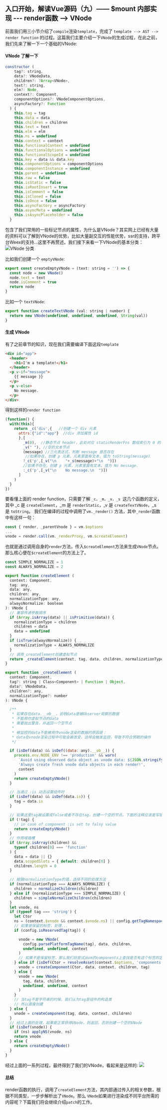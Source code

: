 ## 入口开始，解读Vue源码（九）—— $mount 内部实现 --- render函数 --> VNode

前面我们用三小节介绍了```compile```渲染```template```，完成了 ```template --> AST --> render function``` 的过程。这篇我们主要介绍一下```VNode```的生成过程，在此之前，我们先来了解一下一个基础的VNode:

#### VNode 了解一下

```js
constructor (
    tag?: string,
    data?: VNodeData,
    children?: ?Array<VNode>,
    text?: string,
    elm?: Node,
    context?: Component,
    componentOptions?: VNodeComponentOptions,
    asyncFactory?: Function
  ) {
    this.tag = tag
    this.data = data
    this.children = children
    this.text = text
    this.elm = elm
    this.ns = undefined
    this.context = context
    this.functionalContext = undefined
    this.functionalOptions = undefined
    this.functionalScopeId = undefined
    this.key = data && data.key
    this.componentOptions = componentOptions
    this.componentInstance = undefined
    this.parent = undefined
    this.raw = false
    this.isStatic = false
    this.isRootInsert = true
    this.isComment = false
    this.isCloned = false
    this.isOnce = false
    this.asyncFactory = asyncFactory
    this.asyncMeta = undefined
    this.isAsyncPlaceholder = false
  }
```
包含了我们常用的一些标记节点的属性，为什么是VNode？其实网上已经有大量的资料可以了解到VNode的优势，比如大量副交互的性能优势，ssr的支持，跨平台Weex的支持...这里不再赘述。我们接下来看一下VNode的基本分类：
![VNode 分类](https://segmentfault.com/img/bVITTR?w=495&h=540)

比如我们创建一个 ```emptyVNode```:
```js
export const createEmptyVNode = (text: string = '') => {
  const node = new VNode()
  node.text = text
  node.isComment = true
  return node
}
```

比如一个 ```textVNode```:
```js
export function createTextVNode (val: string | number) {
  return new VNode(undefined, undefined, undefined, String(val))
}
```

#### 生成 VNode

有了之前章节的知识，现在我们需要编译下面这段```template```
```html
<div id="app">
  <header>
    <h1>I'm a template!</h1>
  </header>
  <p v-if="message">
    {{ message }}
  </p>
  <p v-else>
    No message.
  </p>
</div>
```
得到这样的```render function```
```js
(function() {
  with(this){
    return _c('div',{   //创建一个 div 元素
      attrs:{"id":"app"}  //div 添加属性 id
      },[
        _m(0),  //静态节点 header，此处对应 staticRenderFns 数组索引为 0 的 render function
        _v(" "), //空的文本节点
        (message) //三元表达式，判断 message 是否存在
         //如果存在，创建 p 元素，元素里面有文本，值为 toString(message)
        ?_c('p',[_v("\n    "+_s(message)+"\n  ")])
        //如果不存在，创建 p 元素，元素里面有文本，值为 No message.
        :_c('p',[_v("\n    No message.\n  ")])
      ]
    )
  }
})
```
要看懂上面的 render function，只需要了解 ```_c，_m，_v，_s ```这几个函数的定义，其中 _c 是 ```createElement```，_m 是 ```renderStatic```，_v 是 ```createTextVNode```，_s 是 ```toString```。
我们在编译的过程中调用了```vm._render()``` 方法，其中```_render```函数中有这样一句：
```js
const { render, _parentVnode } = vm.$options
...
vnode = render.call(vm._renderProxy, vm.$createElement)
```
也就是通过调用自身的```render```方法，传入```$createElement```方法来生成```VNode```节点。那么核心便在```$createElement```的方法上了。
```js
const SIMPLE_NORMALIZE = 1
const ALWAYS_NORMALIZE = 2

export function createElement (
  context: Component,
  tag: any,
  data: any,
  children: any,
  normalizationType: any,
  alwaysNormalize: boolean
): VNode {
  // 兼容传递参数顺序
  if (Array.isArray(data) || isPrimitive(data)) {
    normalizationType = children
    children = data
    data = undefined
  }
  if (isTrue(alwaysNormalize)) {
    normalizationType = ALWAYS_NORMALIZE
  }
  // 调用_createElement创建虚拟节点
  return _createElement(context, tag, data, children, normalizationType)
}

export function _createElement (
  context: Component,
  tag?: string | Class<Component> | Function | Object,
  data?: VNodeData,
  children?: any,
  normalizationType?: number
): VNode {

  /**
   * 如果存在data.__ob__，说明data是被Observer观察的数据
   * 不能用作虚拟节点的data
   * 需要抛出警告，并返回一个空节点
   *
   * 被监控的data不能被用作vnode渲染的数据的原因是：
   * data在vnode渲染过程中可能会被改变，这样会触发监控，导致不符合预期的操作
   */

  if (isDef(data) && isDef((data: any).__ob__)) {
    process.env.NODE_ENV !== 'production' && warn(
      `Avoid using observed data object as vnode data: ${JSON.stringify(data)}\n` +
      'Always create fresh vnode data objects in each render!',
      context
    )
    return createEmptyVNode()
  }

  // 当通过 :is 动态设置组件时
  if (isDef(data) && isDef(data.is)) {
    tag = data.is
  }

  // 如果这里tag被设置成false或者不存在tag，创建一个空的节点。下面的注释应该是写错了...
  if (!tag) {
    // in case of component :is set to falsy value
    return createEmptyVNode()
  }
  // 作用域插槽
  if (Array.isArray(children) &&
    typeof children[0] === 'function'
  ) {
    data = data || {}
    data.scopedSlots = { default: children[0] }
    children.length = 0
  }

  // 根据normalizationType的值，选择不同的处理方法
  if (normalizationType === ALWAYS_NORMALIZE) {
    children = normalizeChildren(children)
  } else if (normalizationType === SIMPLE_NORMALIZE) {
    children = simpleNormalizeChildren(children)
  }
  let vnode, ns
  if (typeof tag === 'string') {
    let Ctor
    ns = (context.$vnode && context.$vnode.ns) || config.getTagNamespace(tag)
    // 如果是保留的标签，处理...
    if (config.isReservedTag(tag)) {

      vnode = new VNode(
        config.parsePlatformTagName(tag), data, children,
        undefined, undefined, context
      )
      // 如果不是保留标签，那么我们将尝试从vm的components上查找是否有这个标签的定义
    } else if (isDef(Ctor = resolveAsset(context.$options, 'components', tag))) {
      vnode = createComponent(Ctor, data, context, children, tag)
    } else {
      vnode = new VNode(
        tag, data, children,
        undefined, undefined, context
      )
    }
    // 当tag不是字符串的时候，我们认为tag是组件的构造类
    // 所以直接创建
  } else {
    vnode = createComponent(tag, data, context, children)
  }
  // 经过上面的处理，如果能正常获得VNode，则返回，否则创建一个空的VNode
  if (isDef(vnode)) {
    if (ns) applyNS(vnode, ns)
    return vnode
  } else {
    return createEmptyVNode()
  }
}
```

经过上面的一系列过程，最终得到了我们的VNode，看起来是这样的:
![](http://img.souche.com/f2e/71cf7412ca7d2626b83af8b6ff4acb80.png)

#### 总结
render函数的执行，调用了```createElement```方法，其内部通过传入的相关参数，根据不同类型，一步步解析出了```VNode```。那么 ```VNode```如果进行渲染成不同平台所需的内容呢？下篇我们将会继续介绍```patch```的工作。
